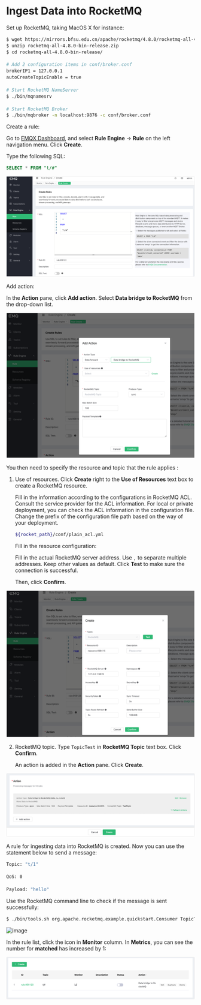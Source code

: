 # Ingest Data into RocketMQ

Set up RocketMQ, taking MacOS X for instance:

```bash
$ wget https://mirrors.bfsu.edu.cn/apache/rocketmq/4.8.0/rocketmq-all-4.8.0-bin-release.zip
$ unzip rocketmq-all-4.8.0-bin-release.zip
$ cd rocketmq-all-4.8.0-bin-release/

# Add 2 configuration items in conf/broker.conf
brokerIP1 = 127.0.0.1
autoCreateTopicEnable = true

# Start RocketMQ NameServer
$ ./bin/mqnamesrv

# Start RocketMQ Broker
$ ./bin/mqbroker -n localhost:9876 -c conf/broker.conf
```

Create a rule:

Go to [EMQX Dashboard](http://127.0.0.1:18083/#/rules), and select **Rule Engine** -> **Rule** on the left navigation menu. Click **Create**.

Type the following SQL:

```sql
SELECT * FROM "t/#"
```

<img src="./assets/rule-engine/rocketmq_rule_sql.png" alt="image" style="zoom:50%;" />

Add action:

In the **Action** pane, click **Add action**. Select **Data bridge to RocketMQ** from the drop-down list.

<img src="./assets/rule-engine/rocketmq_action_type.png" alt="rocketmq_action_type" style="zoom:50%;" />

You then need to specify the resource and topic that the rule applies :

1. Use of resources. Click **Create** right to the **Use of Resources** text box to create a RocketMQ resource.

   Fill in the information according to the configurations in RocketMQ ACL.
   Consult the service provider for the ACL information. For local or private deployment, you can check the ACL information in the configuration file. Change the prefix of the configuration file path based on the way of your deployment. 

   ```bash
   ${rocket_path}/conf/plain_acl.yml
   ```

   Fill in the resource configuration:

   Fill in the actual RocketMQ server address. Use `,` to separate multiple addresses. Keep other values as default. Click **Test** to make sure the connection is successful.

   Then, click **Confirm**.

<img src="./assets/rule-engine/rocketmq_create_resource.png" alt="rocketmq_create_resource" style="zoom:50%;" />

2. RocketMQ topic. Type `TopicTest` in **RocketMQ Topic** text box. Click **Confirm**.

   An action is added in the **Action** pane. Click **Create**.

<img src="./assets/rule-engine/rocketmq_action_added.png" alt="rocketmq_action_added" style="zoom:50%;" />

A rule for ingesting data into RocketMQ is created. Now you can use the statement below to send a message:

```bash
Topic: "t/1"

QoS: 0

Payload: "hello"
```

Use the RocketMQ command line to check if the message is sent successfully:

```bash
$ ./bin/tools.sh org.apache.rocketmq.example.quickstart.Consumer TopicTest
```

![image](./assets/rule-engine/rocket-consumer.png)

In the rule list, click the icon in **Monitor** column. In **Metrics**, you can see the number for **matched** has increased by 1:

<img src="./assets/rule-engine/rocketmq_rule_crreated.png" alt="rocketmq_rule_crreated" style="zoom:50%;" />
